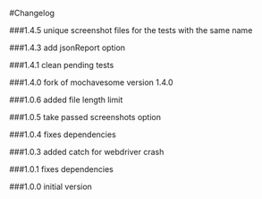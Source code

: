 #Changelog

###1.4.5
unique screenshot files for the tests with the same name

###1.4.3
add jsonReport option

###1.4.1
clean pending tests

###1.4.0
fork of mochavesome version 1.4.0

###1.0.6
added file length limit

###1.0.5
take passed screenshots option

###1.0.4
fixes dependencies

###1.0.3
added catch for webdriver crash

###1.0.1
fixes dependencies

###1.0.0
initial version